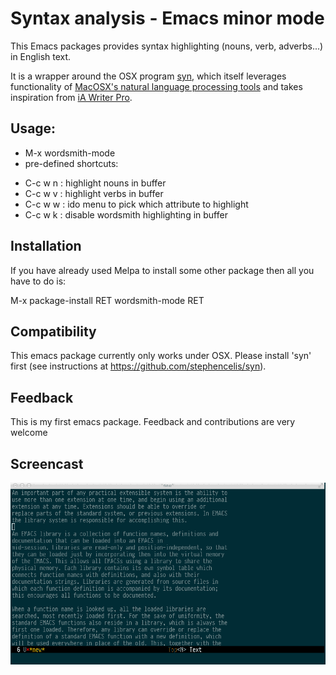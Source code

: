 # Syntax analysis - Emacs minor mode


This Emacs packages provides syntax highlighting (nouns, verb, adverbs...) in English text.

It is a wrapper around the OSX program [syn](https://github.com/stephencelis/syn), which itself leverages
functionality of [MacOSX's natural language processing tools](https://developer.apple.com/library/mac/documentation/cocoa/reference/NSLinguisticTagger_Class/Reference/Reference.html)
and takes inspiration from [iA Writer Pro](http://writer.pro/).

## Usage:

- M-x wordsmith-mode
- pre-defined shortcuts:
* C-c w n : highlight nouns in buffer
* C-c w v : highlight verbs in buffer
* C-c w w : ido menu to pick which attribute to highlight
* C-c w k : disable wordsmith highlighting in buffer

## Installation

If you have already used Melpa to install some other package then all you have to do is:

M-x package-install RET wordsmith-mode RET

## Compatibility

This emacs package currently only works under OSX.
Please install 'syn' first (see instructions at https://github.com/stephencelis/syn).

## Feedback

This is my first emacs package. Feedback and contributions are very welcome

## Screencast
![mini-screencast](wordsmith-screencast.gif)
